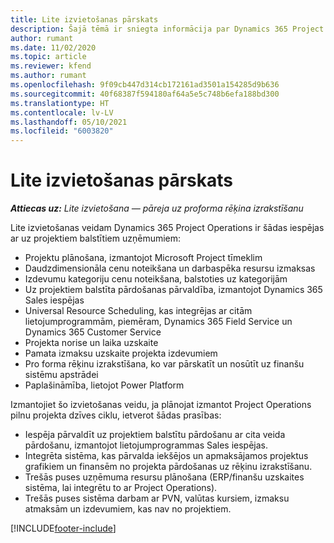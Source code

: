 ```yaml
---
title: Lite izvietošanas pārskats
description: Šajā tēmā ir sniegta informācija par Dynamics 365 Project Operations Lite izvietošanu.
author: rumant
ms.date: 11/02/2020
ms.topic: article
ms.reviewer: kfend
ms.author: rumant
ms.openlocfilehash: 9f09cb447d314cb172161ad3501a154285d9b636
ms.sourcegitcommit: 40f68387f594180af64a5e5c748b6efa188bd300
ms.translationtype: HT
ms.contentlocale: lv-LV
ms.lasthandoff: 05/10/2021
ms.locfileid: "6003820"
---
```

# <a name="lite-deployment-overview"></a>Lite izvietošanas pārskats

_**Attiecas uz:** Lite izvietošana — pāreja uz proforma rēķina izrakstīšanu_

Lite izvietošanas veidam Dynamics 365 Project Operations ir šādas iespējas ar uz projektiem balstītiem uzņēmumiem:

- Projektu plānošana, izmantojot Microsoft Project tīmeklim
- Daudzdimensionāla cenu noteikšana un darbaspēka resursu izmaksas
- Izdevumu kategoriju cenu noteikšana, balstoties uz kategorijām
- Uz projektiem balstīta pārdošanas pārvaldība, izmantojot Dynamics 365 Sales iespējas
- Universal Resource Scheduling, kas integrējas ar citām lietojumprogrammām, piemēram, Dynamics 365 Field Service un Dynamics 365 Customer Service
- Projekta norise un laika uzskaite
- Pamata izmaksu uzskaite projekta izdevumiem
- Pro forma rēķinu izrakstīšana, ko var pārskatīt un nosūtīt uz finanšu sistēmu apstrādei
- Paplašināmība, lietojot Power Platform

Izmantojiet šo izvietošanas veidu, ja plānojat izmantot Project Operations pilnu projekta dzīves ciklu, ietverot šādas prasības:

- Iespēja pārvaldīt uz projektiem balstītu pārdošanu ar cita veida pārdošanu, izmantojot lietojumprogrammas Sales iespējas.
- Integrēta sistēma, kas pārvalda iekšējos un apmaksājamos projektus grafikiem un finansēm no projekta pārdošanas uz rēķinu izrakstīšanu.
- Trešās puses uzņēmuma resursu plānošana (ERP/finanšu uzskaites sistēma, lai integrētu to ar Project Operations).
- Trešās puses sistēma darbam ar PVN, valūtas kursiem, izmaksu atmaksām un izdevumiem, kas nav no projektiem.


[!INCLUDE[footer-include](../includes/footer-banner.md)]